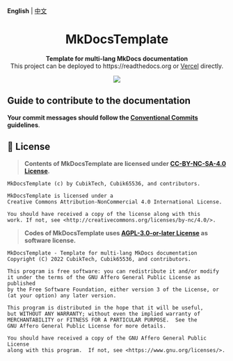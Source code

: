 **English** | [中文](README-zh.md)

<h1 align="center">MkDocsTemplate</h1>

<p align="center"> 
  <b>Template for multi-lang MkDocs documentation</b>
  <br/>
  This project can be deployed to <a herf="https://readthedocs.org">https://readthedocs.org</a> or <a href="https://vercel.com">Vercel</a> directly.
</p>

<p align="center">
  <a href="LICENSE">
    <img src="https://img.shields.io/badge/License-CC--BY--NC--SA--4.0-important?style=for-the-badge" />
  </a>
</p>

## Guide to contribute to the documentation

**Your commit messages should follow the [Conventional Commits](https://www.conventionalcommits.org/en/v1.0.0/) guidelines**.

## 📜 License

> **Contents of MkDocsTemplate are licensed under [CC-BY-NC-SA-4.0 License](LICENSE).**

``` text
MkDocsTemplate (c) by CubikTech, Cubik65536, and contributors.

MkDocsTemplate is licensed under a
Creative Commons Attribution-NonCommercial 4.0 International License.

You should have received a copy of the license along with this
work. If not, see <http://creativecommons.org/licenses/by-nc/4.0/>.
```

> **Codes of MkDocsTemplate uses [AGPL-3.0-or-later License](LICENSE.CODE) as software license.**

``` text
MkDocsTemplate - Template for multi-lang MkDocs documentation
Copyright (C) 2022 CubikTech, Cubik65536, and contributors.

This program is free software: you can redistribute it and/or modify
it under the terms of the GNU Affero General Public License as published
by the Free Software Foundation, either version 3 of the License, or
(at your option) any later version.

This program is distributed in the hope that it will be useful,
but WITHOUT ANY WARRANTY; without even the implied warranty of
MERCHANTABILITY or FITNESS FOR A PARTICULAR PURPOSE.  See the
GNU Affero General Public License for more details.

You should have received a copy of the GNU Affero General Public License
along with this program.  If not, see <https://www.gnu.org/licenses/>.
```
